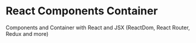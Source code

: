 # React Components Container

Components and Container with React and JSX (ReactDom, React Router, Redux and more)